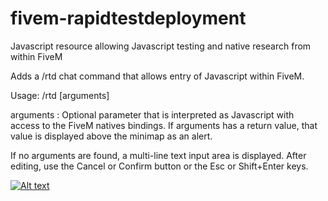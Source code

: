 # fivem-rapidtestdeployment
Javascript resource allowing Javascript testing and native research from within FiveM

Adds a /rtd chat command that allows entry of Javascript within FiveM.

Usage: /rtd [arguments]
  
  arguments : Optional parameter that is interpreted as Javascript with access to the FiveM natives bindings.
    If arguments has a return value, that value is displayed above the minimap as an alert.
  
  If no arguments are found, a multi-line text input area is displayed. After editing, use the
  Cancel or Confirm button or the Esc or Shift+Enter keys.
  
  
  [![Alt text](https://img.youtube.com/vi/588ePmiJUoU/0.jpg)](https://youtu.be/588ePmiJUoU)
